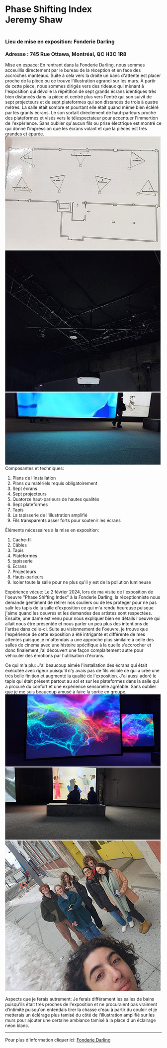 <h1>
Phase Shifting Index<br>
Jeremy Shaw
</h1>
<h3>
<br>Lieu de mise en exposition: Fonderie Darling</br>
<br>Adresse : 745 Rue Ottawa, Montréal, QC H3C 1R8</br>
</h3>

Mise en espace: 
En rentrant dans la Fonderie Darling, nous sommes acceuillis directement par le bureau de la réception et en face des accroches manteaux. Suite à cela vers la droite un banc d'attente est placer proche de la pièce ou ce trouve l'illustration agrandi sur les murs. À partir de cette pièce, nous sommes dirigés vers des rideaux qui mènant à l'exposition qui dévoile la répétition de sept grands écrans identiques très bien distancés dans la pièce et centré plus vers l'entré qui son suivit de sept projecteurs et de sept plateformes qui son distancés de trois à quatre mètres. La salle était sombre et pourtant elle était quand même bien écléré par les grants écrans. Le son sortait directement de haut-parleurs proche des plateformes et visés vers le télespectateur pour accentuer l'immertion de l'expérience. Sans oublier qu'aucun fils ou prise électrique est montré ce qui donne l'impression que les écrans volant et que la pièces est très grandes et épurée. 
<br>
![photo](media/Jeremy_Shaw_croquis_20240202.jpg)
![photo](media/Jeremy_Shaw_projecteur_20240202.jpg)
![photo](media/Jeremy_Shaw_hauteur_ecran_20240202.jpg)
</br>
Composantes et techniques:
1. Plans de l'installation
2. Plans du matériels requis obligatoirement
3. Sept écrans
4. Sept projecteurs
5. Quatorze haut-parleurs de hautes qualités
6. Sept plateformes
7. Tapis
8. La tapisserie de l'illustration amplifié
9. Fils transparents asser forts pour soutenir les écrans

Éléments nécessaires à la mise en exposition:
1. Cache-fil
2. Câbles
3. Tapis
4. Plateformes
5. tapisserie
6. Écrans
7. Projecteurs
8. Hauts-parleurs
9. Isoler toute la salle pour ne plus qu'il y est de la pollution lumineuse

Expérience vécue: 
Le 2 février 2024, lors de ma visite de l'exposition de l'oeuvre "Phase Shifting Index" à la Fonderie Darling, la réceptionniste nous demande gentiment de retirer nos souliers ou de les proteger pour ne pas salir les tapis de la salle d'exposition ce qui m'a rendu heureuse puisque j'aime quand les oeuvres et les demandes des artistes sont respectées. Ensuite, une dame est venu pour nous expliquer bien en détails l'oeuvre qui allait nous être présentée et nous parler un peu plus des intentions de l'artise dans celle-ci. Suite au visionnement de l'oeuvre, je trouve que l'expérience de cette exposition a été intrigante et différente de mes attentes puisque je m'attendais a une approche plus similaire à celle des salles de cinéma avec une histoire spécifique à la quelle s'accrocher et donc finalement j'ai découvert une façon complaitement autre pour véhiculer des émotions par l'utilisation d'écrans.

Ce qui m'a plu:
J'ai beaucoup aimée l'installation des écrans qui était exécutée avec rigeur puisqu'il n'y avais pas de fils visible ce qui a crée une très belle finition et augmenté la qualité de l'exposition. J'ai aussi adoré le tapis qui était présent partout au sol et sur les plateformes dans la salle qui a procuré du confort et une expérience sensorielle agréable. Sans oublier que je me suis beaucoup amusé à faire la sortie en groupe.
![photo](media/Jeremy_Shaw_ecran_allure_20240202.jpg)
![photo](media/Jeremy_Shaw_tapis_20240202.jpg)
![photo](media/Jeremy_Shaw_groupe_20240202.jpg)

Aspects que je ferais autrement:
Je ferais différament les salles de bains puisqu'ils était très proches de l'exposition et ne procuraient pas vraiment d'intimité puisqu'on entendais tirer la chasse d'eau à partir du couloir et je metterais un éclérage plus tamisé du côté de l'illustration amplifié sur les murs pour ajouter une certaine ambiance tamisé à la place d'un éclairage néon blanc.
<hr>

Pour plus d'information cliquer ici: [Fonderie Darling](https://fonderiedarling.org)
